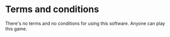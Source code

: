 # Terms and conditions

There's no terms and no conditions for using this software. Anyone can play this game.
